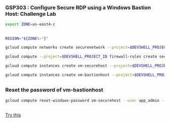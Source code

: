 ### GSP303 :  Configure Secure RDP using a Windows Bastion Host: Challenge Lab 



```bash
export ZONE=us-east4-c
```

## 



```bash
REGION="${ZONE%-*}"

gcloud compute networks create securenetwork --project=$DEVSHELL_PROJECT_ID --subnet-mode=custom --mtu=1460 --bgp-routing-mode=regional && gcloud compute networks subnets create secure-subnet --project=$DEVSHELL_PROJECT_ID --range=10.0.0.0/24 --stack-type=IPV4_ONLY --network=securenetwork --region=$REGION

gcloud compute --project=$DEVSHELL_PROJECT_ID firewall-rules create secuer-firewall --direction=INGRESS --priority=1000 --network=securenetwork --action=ALLOW --rules=tcp:3389 --source-ranges=0.0.0.0/0 --target-tags=rdp

gcloud compute instances create vm-securehost --project=$DEVSHELL_PROJECT_ID --zone=$ZONE --machine-type=e2-small --network-interface=stack-type=IPV4_ONLY,subnet=secure-subnet,no-address --network-interface=stack-type=IPV4_ONLY,subnet=default,no-address --metadata=enable-oslogin=true --maintenance-policy=MIGRATE --provisioning-model=STANDARD --tags=rdp --create-disk=auto-delete=yes,boot=yes,device-name=vm-securehost,image=projects/windows-cloud/global/images/windows-server-2016-dc-v20230510,mode=rw,size=150,type=projects/$DEVSHELL_PROJECT_ID/zones/$ZONE/diskTypes/pd-standard --no-shielded-secure-boot --shielded-vtpm --shielded-integrity-monitoring --labels=goog-ec-src=vm_add-gcloud --reservation-affinity=any

gcloud compute instances create vm-bastionhost --project=$DEVSHELL_PROJECT_ID --zone=$ZONE --machine-type=e2-small --network-interface=network-tier=PREMIUM,stack-type=IPV4_ONLY,subnet=secure-subnet --network-interface=network-tier=PREMIUM,stack-type=IPV4_ONLY,subnet=default --metadata=enable-oslogin=true --maintenance-policy=MIGRATE --provisioning-model=STANDARD --tags=rdp --create-disk=auto-delete=yes,boot=yes,device-name=vm-securehost,image=projects/windows-cloud/global/images/windows-server-2016-dc-v20230510,mode=rw,size=150,type=projects/$DEVSHELL_PROJECT_ID/zones/$ZONE/diskTypes/pd-standard --no-shielded-secure-boot --shielded-vtpm --shielded-integrity-monitoring --labels=goog-ec-src=vm_add-gcloud --reservation-affinity=any
```

##

### Reset the password of vm-bastionhost 


```bash
gcloud compute reset-windows-password vm-securehost --user app_admin --zone $ZONE --quiet
```

##

[Try this](https://github.com/QUICK-GCP-LAB/2-Minutes-Labs-Solutions/blob/main/Configure%20Secure%20RDP%20using%20a%20Windows%20Bastion%20Host%20Challenge%20Lab/Configure%20Secure%20RDP%20using%20a%20Windows%20Bastion%20Host%20Challenge%20Lab.md)


##


